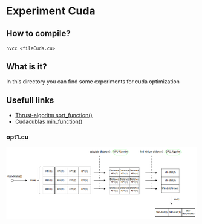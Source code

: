 # Experiment Cuda



## How to compile?

`nvcc <fileCuda.cu>`

## What is it?

In this directory you can find some experiments for cuda optimization

## Usefull links

- [Thrust-algoritm sort_function()](https://nvidia.github.io/cccl/thrust/api/groups/group__algorithms.html)
- [Cudacublas min_function()](https://docs.nvidia.com/cuda/cublas/index.html#cublasi-t-amin)



### opt1.cu

<img src="img/opt1.png" alt=""> </img>










